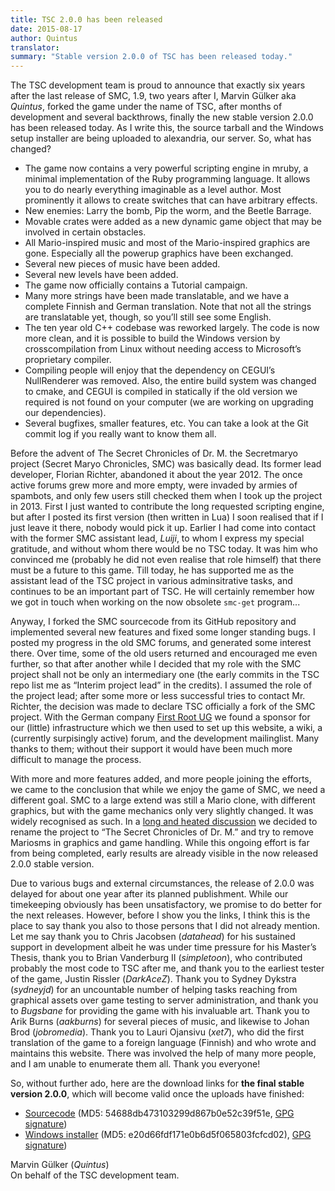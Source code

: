 ```yaml
---
title: TSC 2.0.0 has been released
date: 2015-08-17
author: Quintus
translator:
summary: "Stable version 2.0.0 of TSC has been released today."
---
```


The TSC development team is proud to announce that exactly six years
after the last release of SMC, 1.9, two years after I, Marvin
Gülker aka _Quintus_, forked the game under the name of TSC, after
months of development and several backthrows, finally the new stable
version 2.0.0 has been released today. As I write this, the source
tarball and the Windows setup installer are being uploaded to
alexandria, our server. So, what has changed?

* The game now contains a very powerful scripting engine in mruby, a
  minimal implementation of the Ruby programming language. It allows
  you to do nearly everything imaginable as a level author. Most
  prominently it allows to create switches that can have arbitrary
  effects.
* New enemies: Larry the bomb, Pip the worm, and the Beetle Barrage.
* Movable crates were added as a new dynamic game object that may be
  involved in certain obstacles.
* All Mario-inspired music and most of the Mario-inspired graphics are
  gone. Especially all the powerup graphics have been exchanged.
* Several new pieces of music have been added.
* Several new levels have been added.
* The game now officially contains a Tutorial campaign.
* Many more strings have been made translatable, and we have a
  complete Finnish and German translation. Note that not all the
  strings are translatable yet, though, so you’ll still see some
  English.
* The ten year old C++ codebase was reworked largely. The code is now
  more clean, and it is possible to build the Windows version by
  crosscompilation from Linux without needing access to Microsoft’s proprietary
  compiler.
* Compiling people will enjoy that the dependency on CEGUI’s
  NullRenderer was removed. Also, the entire build system was changed
  to cmake, and CEGUI is compiled in statically if the old version we
  required is not found on your computer (we are working on upgrading
  our dependencies).
* Several bugfixes, smaller features, etc. You can take a look at the
  Git commit log if you really want to know them all.

Before the advent of The Secret Chronicles of Dr. M. the Secretmaryo
project (Secret Maryo Chronicles, SMC) was basically dead. Its former
lead developer, Florian Richter, abandoned it about the year 2012. The
once active forums grew more and more empty, were invaded by armies of
spambots, and only few users still checked them when I took up the
project in 2013. First I just wanted to contribute the long requested
scripting engine, but after I posted its first version (then written
in Lua) I soon realised that if I just leave it there, nobody would
pick it up. Earlier I had come into contact with the former SMC
assistant lead, _Luiji_, to whom I express my special gratitude, and
without whom there would be no TSC today. It was him who convinced me
(probably he did not even realise that role himself) that there must
be a future to this game. Till today, he has supported me as the
assistant lead of the TSC project in various adminsitrative tasks, and
continues to be an important part of TSC. He will certainly remember
how we got in touch when working on the now obsolete `smc-get` program...

Anyway, I forked the SMC sourcecode from its GitHub repository and
implemented several new features and fixed some longer standing
bugs. I posted my progress in the old SMC forums, and generated some
interest there. Over time, some of the old users returned and
encouraged me even further, so that after another while I decided that
my role with the SMC project shall not be only an intermediary one
(the early commits in the TSC repo list me as “Interim project lead”
in the credits). I assumed the role of the project lead; after some
more or less successful tries to contact Mr. Richter, the decision was
made to declare TSC officially a fork of the SMC project. With the
German company [First Root UG][1] we found a sponsor for our (little)
infrastructure which we then used to set up this website, a wiki, a
(currently surpisingly active) forum, and the development
mailinglist. Many thanks to them; without their support it would have
been much more difficult to manage the process.

With more and more features added, and more people joining the
efforts, we came to the conclusion that while we enjoy the game of
SMC, we need a different goal. SMC to a large extend was still a Mario
clone, with different graphics, but with the game mechanics only very
slightly changed. It was widely recognised as such. In a [long and
heated discussion][2] we decided to rename the project to “The Secret
Chronicles of Dr. M.” and try to remove Mariosms in graphics and game
handling. While this ongoing effort is far from being completed, early
results are already visible in the now released 2.0.0 stable version.

Due to various bugs and external circumstances, the release of 2.0.0
was delayed for about one year after its planned publishment. While
our timekeeping obviously has been unsatisfactory, we promise to do
better for the next releases. However, before I show you the links, I
think this is the place to say thank you also to those persons that I
did not already mention. Let me say thank you to Chris Jacobsen
(_datahead_) for his sustained support in development albeit he was
under time pressure for his Master’s Thesis, thank you to Brian
Vanderburg II (_simpletoon_), who contributed probably the most code
to TSC after me, and thank you to the earliest tester of the game,
Justin Rissler (_DarkAceZ_). Thank you to Sydney Dykstra (_sydneyjd_)
for an uncountable number of helping tasks reaching from graphical
assets over game testing to server administration, and thank you to
_Bugsbane_ for providing the game with his invaluable art. Thank you
to Arik Burns (_aakburns_) for several pieces of music, and likewise
to Johan Brod (_jobromedia_). Thank you to Lauri Ojansivu (_xet7_),
who did the first translation of the game to a foreign language
(Finnish) and who wrote and maintains this website. There was involved
the help of many more people, and I am unable to enumerate them
all. Thank you everyone!


So, without further ado, here are the download links for **the final
stable version 2.0.0**, which will become valid once the uploads have
finished:

* [Sourcecode][3] (MD5: 54688db473103299d867b0e52c39f51e, [GPG
  signature][4])
* [Windows installer][5] (MD5: e20d66fdf171e0b6d5f065803fcfcd02), [GPG
  signature][6])

Marvin Gülker (_Quintus_)<br/>
On behalf of the TSC development team.

[1]: http://www.first-root.com
[2]: https://github.com/Secretchronicles/TSC/issues/92
[3]: ftp://ftp.secretchronicles.de/releases/TSC-2.0.0.tar.xz
[4]: ftp://ftp.secretchronicles.de/releases/TSC-2.0.0.tar.xz.sig
[5]: ftp://ftp.secretchronicles.de/releases/TSC-2.0.0-win32.exe
[6]: ftp://ftp.secretchronicles.de/releases/TSC-2.0.0-win32.exe.sig
